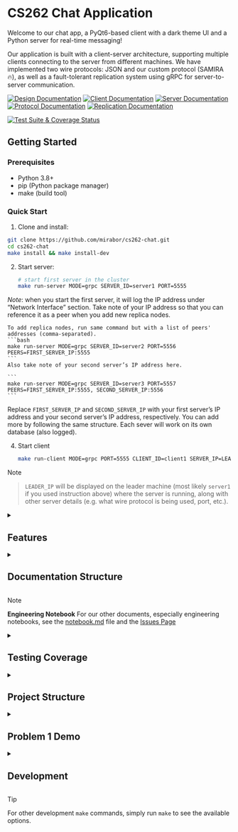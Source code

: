 # CS262 Chat Application

Welcome to our chat app, a PyQt6-based client with a dark theme UI and a Python server for real-time messaging!

Our application is built with a client-server architecture, supporting multiple clients connecting to the server from different machines. We have implemented two wire protocols: JSON and our custom protocol (SAMIRA🔥), as well as a fault-tolerant replication system using gRPC for server-to-server communication.

[![Design Documentation](https://img.shields.io/badge/Design-Documentation-blue)](/design/DESIGN_DOC.md) [![Client Documentation](https://img.shields.io/badge/Client-Documentation-blue)](src/client/README.md) [![Server Documentation](https://img.shields.io/badge/Server-Documentation-blue)](src/server/README.md) [![Protocol Documentation](https://img.shields.io/badge/Protocol-Documentation-blue)](src/protocol/README.md) [![Replication Documentation](https://img.shields.io/badge/Replication-Documentation-blue)](src/replication/README.md) 

[![Test Suite & Coverage Status](https://github.com/mirabor/cs262-chat/actions/workflows/test.yml/badge.svg)](https://github.com/mirabor/cs262-chat/actions/workflows/test.yml)

<h2>Getting Started</h2>

### Prerequisites

- Python 3.8+
- pip (Python package manager)
- make (build tool)

### Quick Start

1. Clone and install:

```bash
git clone https://github.com/mirabor/cs262-chat.git
cd cs262-chat
make install && make install-dev
```

2. Start server:
    
    ```bash
    # start first server in the cluster 
    make run-server MODE=grpc SERVER_ID=server1 PORT=5555
    ```

*Note*: when you start the first server, it will log the IP address under “Network Interface” section.  Take note of your IP address so that you can reference it as a peer when you add new replica nodes.

    To add replica nodes, run same command but with a list of peers' addresses (comma-separated). 
    ```bash
    make run-server MODE=grpc SERVER_ID=server2 PORT=5556 PEERS=FIRST_SERVER_IP:5555
    ```
	Also take note of your second server’s IP address here.

    ```
    make run-server MODE=grpc SERVER_ID=server3 PORT=5557 PEERS=FIRST_SERVER_IP:5555, SECOND_SERVER_IP:5556
    ```
Replace `FIRST_SERVER_IP` and `SECOND_SERVER_IP` with your first server’s IP address and your second server’s IP address, respectively. You can add more by following the same structure. Each sever will work on its own database (also logged). 

4. Start client

	```bash
	make run-client MODE=grpc PORT=5555 CLIENT_ID=client1 SERVER_IP=LEADER_IP
	```

> [!NOTE]
> > `LEADER_IP` will be displayed on the leader machine (most likely `server1` if you used instruction above) where the server is running, along with other server details (e.g. what wire protocol is being used, port, etc.).

<details>
  <summary><h2>Features</h2></summary>

Our application implements the below functional requirements:

- [x] **Account Management**

- Create account with unique username, nickname, and password
- Log in with existing account
- Delete account
- List/search accounts with wildcard support

- [x] **Messaging**

- Real-time message delivery
- Offline message storage
- Configurable unread message to be delivered at any time
- Message status tracking (number of unread messages)
- Individual and bulk message deletion

- [x] **Multi-Machine Support**

- Tested server-client communication on different machines
- Server accessible from any client on the network
- Tested with two **wire protocols**: JSON and our custom protocol (SAMIRA🔥)

- [x] **Fault-Tolerant Replication**

- Raft-inspired leader election protocol
- 2-fault tolerant server cluster
- Automatic failover with leader election
- Dynamic server addition to the replica set
- gRPC-based server-to-server communication

For more details on features, high-level design, and implementation, see our [High-Level Design & Implementation Plan](/design/DESIGN_DOC.md).

</details>

<details>
  <summary><h2>Documentation Structure</h2></summary>

Our documentation is organized for easy navigation:

- **[Client Documentation](src/client/README.md)**

  PyQt6-based GUI application covering:

  - UI components and pages
  - Implements our [User journey diagrams](/design/user_journey_ui.drawio.png)
  - Client code communication with server

- **[Server Documentation](src/server/README.md)**

  - API endpoints
  - Database schema
  - Server setup code

- **[Protocol Documentation](src/protocol/README.md)**
  - Wire protocol specifications
  - Message format details
  - Protocol Implementation (JSON vs Custom)

- **[Replication Documentation](src/replication/README.md)**
  - Fault-tolerant architecture
  - Raft-inspired leader election
  - Server-to-server communication
  - Testing instructions

</details>

> [!NOTE]
> **Engineering Notebook**
> For our other documents, especially engineering notebooks, see the [notebook.md](./design/notebook.md) file and the [Issues Page](https://github.com/mirabor/cs262-chat/issues?q=is%3Aissue%20state%3Aclosed)


<details>
  <summary><h2>Testing Coverage</h2></summary>

Our test suite coverage report can be found by clicking on the badge below:

[![Test Suite & Coverage Status](https://github.com/mirabor/cs262-chat/actions/workflows/test.yml/badge.svg)](https://github.com/mirabor/cs262-chat/actions/workflows/test.yml)

Also, you can run the test suite locally with:

```bash
make test
```

</details>

<details>
  <summary><h2>Project Structure</h2></summary>

![image](https://github.com/user-attachments/assets/428fda87-5ae3-4445-89f9-a48ab46efcd8)

```bash
├── Makefile
├── design/
│   ├── notebook.md
│   ├── replicas-notebook.md
│   └── wire-protocol-notebook.md
├── src/
│   ├── client/
│   │   ├── components/
│   │   └── pages/
│   ├── protocol/ # Protocol definitions and handlers
│   │   ├── grpc/
│   │   │   ├── chat_pb2.py
│   │   │   ├── chat_pb2_grpc.py
│   │   │   ├── replication_pb2.py
│   │   │   └── replication_pb2_grpc.py
│   │   ├── json/
│   │   └── samira/   # (custom impl, samira)
│   ├── replication/
│   │   ├── config.py
│   │   ├── election_manager.py
│   │   ├── heartbeat_manager.py
│   │   ├── replica_node.py 
│   │   ├── replica_state.py
│   │   └── replication_manager.py
│   └── server/
└── tests/
    ├── client/
    ├── protocol/
    ├── replication/
    └── server/
```

</details>

<details>
  <summary><h2>Problem 1 Demo</h2></summary>
<!-- TODO: [View Demo GIFs showing multi-machine usage](#demo-gifs) -->
   
https://github.com/user-attachments/assets/23159f82-a360-44ae-9f69-68630fd223f8

https://github.com/user-attachments/assets/79279374-0d96-4468-a49f-0a8b925eca22

https://github.com/user-attachments/assets/90902194-2182-40e5-b5b0-f3dc60822fd2

https://github.com/user-attachments/assets/4c007c8a-32b3-4ade-a0ac-e5670e87555d

https://github.com/user-attachments/assets/b0ac3eb2-e144-4800-b412-a0a5f059d8a0

https://github.com/user-attachments/assets/cce96add-d02c-4c67-b1b2-f980f0db6108

</details>

<details>
  <summary><h2>Development</h2></summary>

### Code Style

- Follows PEP 8 guidelines
- Auto-formatting available:

```bash
make fix-style
```

</details>

> [!TIP]
> For other development `make` commands, simply run `make` to see the available options.
